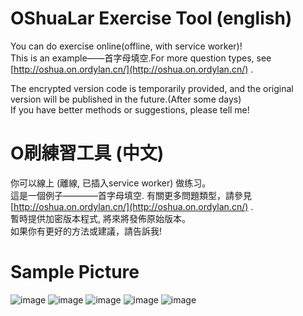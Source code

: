 # OShuaLar Exercise Tool (english)
You can do exercise online(offline, with service worker)!<br>
This is an example——首字母填空.For more question types, see [http://oshua.on.ordylan.cn/](http://oshua.on.ordylan.cn/) .<br>

The encrypted version code is temporarily provided, and the original version will be published in the future.(After some days) <br>
If you have better methods or suggestions, please tell me!<br>

# O刷練習工具 (中文)
你可以線上 (離線, 已插入service worker) 做练习。<br>
這是一個例子————首字母填空. 有關更多問題類型，請參見[http://oshua.on.ordylan.cn/](http://oshua.on.ordylan.cn/) .<br>
暫時提供加密版本程式, 將來將發佈原始版本。<br>
如果你有更好的方法或建議，請告訴我! <br>

# Sample Picture
![image](https://user-images.githubusercontent.com/56828391/195980997-d41b6d90-12fd-45ac-9fa5-8f002cd69df5.png)
![image](https://user-images.githubusercontent.com/56828391/195981027-d3fb46a2-37ec-47d8-8b7d-cb4b90fa98fd.png)
![image](https://user-images.githubusercontent.com/56828391/195981046-dacb54f1-3316-48fd-9f4b-f01a903ad276.png)
![image](https://user-images.githubusercontent.com/56828391/195981125-6c26f2dc-4c10-4fff-8528-31f6527310c6.png)
![image](https://user-images.githubusercontent.com/56828391/195981084-82c62e65-8306-44e6-b811-a99a12ab621a.png)

